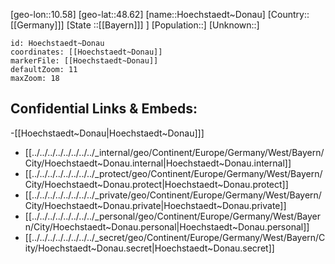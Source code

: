 ﻿---
location: [48.62,10.58]
mapzoom: [7,12] 
mapmarker: city 
type: City
tags:
- geo/City


SpocWebEntityId: 31075
isDeleted: false
confidential: public

---
[geo-lon::10.58]
[geo-lat::48.62]
[name::Hoechstaedt~Donau]
[Country::[[Germany]]]
[State ::[[Bayern]]] ]
[Population::]
[Unknown::]


```leaflet
id: Hoechstaedt~Donau
coordinates: [[Hoechstaedt~Donau]]
markerFile: [[Hoechstaedt~Donau]]
defaultZoom: 11 
maxZoom: 18
```


## Confidential Links & Embeds: 
-[[Hoechstaedt~Donau|Hoechstaedt~Donau]]] 
- [[../../../../../../../../_internal/geo/Continent/Europe/Germany/West/Bayern/City/Hoechstaedt~Donau.internal|Hoechstaedt~Donau.internal]] 
- [[../../../../../../../../_protect/geo/Continent/Europe/Germany/West/Bayern/City/Hoechstaedt~Donau.protect|Hoechstaedt~Donau.protect]] 
- [[../../../../../../../../_private/geo/Continent/Europe/Germany/West/Bayern/City/Hoechstaedt~Donau.private|Hoechstaedt~Donau.private]] 
- [[../../../../../../../../_personal/geo/Continent/Europe/Germany/West/Bayern/City/Hoechstaedt~Donau.personal|Hoechstaedt~Donau.personal]] 
- [[../../../../../../../../_secret/geo/Continent/Europe/Germany/West/Bayern/City/Hoechstaedt~Donau.secret|Hoechstaedt~Donau.secret]] 
